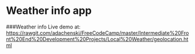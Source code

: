 Weather info app
=====================================
###Weather info
Live demo at: https://rawgit.com/adachenski/FreeCodeCamp/master/Intermediate%20Front%20End%20Development%20Projects/Local%20Weather/geolocation.html